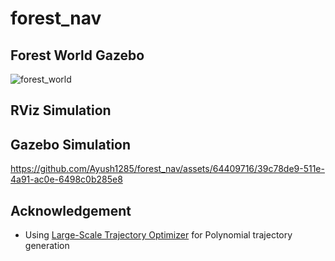 # forest_nav
## Forest World Gazebo
![forest_world](https://github.com/Ayush1285/forest_nav/assets/64409716/c6f320b6-718f-4d31-9592-a3bc3b31b7fe)

## RViz Simulation


## Gazebo Simulation


https://github.com/Ayush1285/forest_nav/assets/64409716/39c78de9-511e-4a91-ac0e-6498c0b285e8



## Acknowledgement
* Using [Large-Scale Trajectory Optimizer](https://github.com/ZJU-FAST-Lab/large_scale_traj_optimizer) for Polynomial trajectory generation
